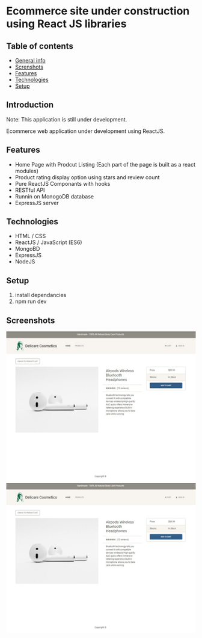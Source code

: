 # Ecommerce site under construction using React JS libraries

## Table of contents

- [General info](#introduction)
- [Screnshots](#screenshots)
- [Features](#features)
- [Technologies](#technologies)
- [Setup](#setup)

## Introduction

Note: This application is still under development.

Ecommerce web application under development using ReactJS.

## Features

- Home Page with Prodcut Listing (Each part of the page is built as a react modules)
- Product rating display option using stars and review count
- Pure ReactJS Componants with hooks
- RESTful API
- Runnin on MonogoDB database
- ExpressJS server

## Technologies

- HTML / CSS
- ReactJS / JavaScript (ES6)
- MongoBD
- ExpressJS
- NodeJS

## Setup

1. install dependancies
2. npm run dev

## Screenshots

![Alt text](screenshots/details.jpg "Homepage")
![Alt text](screenshots/details.jpg "Prodcut Details Page")
